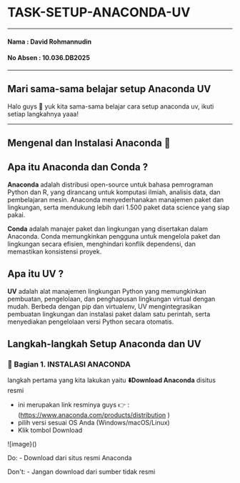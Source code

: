 # TASK-SETUP-ANACONDA-UV
-----

#### **Nama** : David Rohmannudin

#### **No Absen** : 10.036.DB2025

-----

## Mari sama-sama belajar setup Anaconda UV
Halo guys 🙌
yuk kita sama-sama belajar cara setup anaconda uv, 
ikuti setiap langkahnya yaaa! 

-----

## Mengenal dan Instalasi Anaconda 🐍

## Apa itu Anaconda dan Conda ?

**Anaconda** adalah distribusi open-source untuk bahasa pemrograman Python dan R, yang dirancang untuk komputasi ilmiah, analisis data, dan pembelajaran mesin. Anaconda menyederhanakan manajemen paket dan lingkungan, serta mendukung lebih dari 1.500 paket data science yang siap pakai.

**Conda** adalah manajer paket dan lingkungan yang disertakan dalam Anaconda. Conda memungkinkan pengguna untuk mengelola paket dan lingkungan secara efisien, menghindari konflik dependensi, dan memastikan konsistensi proyek.


## Apa itu UV ?
**UV** adalah alat manajemen lingkungan Python yang memungkinkan pembuatan, pengelolaan, dan penghapusan lingkungan virtual dengan mudah. Berbeda dengan pip dan virtualenv, UV mengintegrasikan pembuatan lingkungan dan instalasi paket dalam satu perintah, serta menyediakan pengelolaan versi Python secara otomatis.


## Langkah-langkah Setup Anaconda dan UV

### 🐍 Bagian 1. INSTALASI ANACONDA
 langkah pertama yang kita lakukan yaitu **⬇️Download Anaconda** disitus resmi

- ini merupakan link resminya guys 👉 : (https://www.anaconda.com/products/distribution ) 
- pilih versi sesuai OS Anda (Windows/macOS/Linux)
- Klik tombol Download


![image}()

   Do:
   	- Download dari situs resmi Anaconda
	
   Don't:
   	- Jangan download dari sumber tidak resmi
	


 

